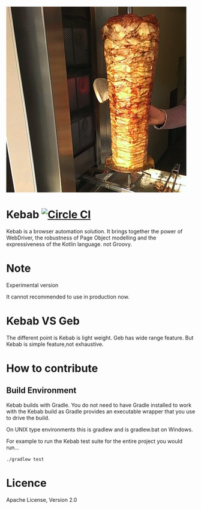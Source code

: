 
![Kebab](./images/kebab.png)


# Kebab [![Circle CI](https://circleci.com/gh/yyYank/Kebab/tree/master.svg?style=shield)](https://circleci.com/gh/yyYank/Kebab/tree/master) 

Kebab is a browser automation solution. It brings together the power of WebDriver, the robustness of Page Object modelling and the expressiveness of the Kotlin language.
not Groovy.

# Note

Experimental version

It cannot recommended to use in production now.



# Kebab VS Geb

The different point is Kebab is light weight.
Geb has wide range feature. But Kebab is simple feature,not exhaustive.

# How to contribute

## Build Environment

Kebab builds with Gradle. You do not need to have Gradle installed to work with the Kebab build as Gradle provides an executable wrapper that you use to drive the build.

On UNIX type environments this is gradlew and is gradlew.bat on Windows.

For example to run the Kebab test suite for the entire project you would run…

    ./gradlew test


# Licence

Apache License, Version 2.0

